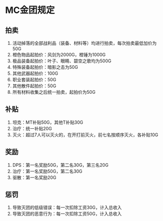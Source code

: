 # MC金团规定

## 拍卖

1. 活动掉落的全部战利品（装备、材料等）均进行拍卖，每次拍卖最低加价为50G
2. 橙色物品起拍价：风剑为2000G，橙锤为1000G
3. 极品装备起拍价：叶子、眼睛、碧空之歌均为500G
4. 特殊装备起拍价：暗影之击为50G
5. 其他武器起拍价：100G
6. 职业套装起拍价：50G
7. 其他散件起拍价：50G
8. 所有材料收集之后统一拍卖，起拍价为50G

## 补贴

1. 坦克：MT补贴50G，其他T补贴30G
2. 治疗：统一补贴20G
3. 灭火：超过7人可以灭火的，在开打前灭火，前七名按顺序灭火，各补贴10G

## 奖励

1. DPS：第一名奖励50G，第二名30G，第三名20G
2. 治疗：第一名奖励50G，第二名30G
3. 驱散：第一名奖励20G

## 惩罚

1. 导致灭团的低级错误：每一次扣除工资30G，计入总收入
2. 导致灭团的恶意行为：每一次扣除工资50G，计入总收入